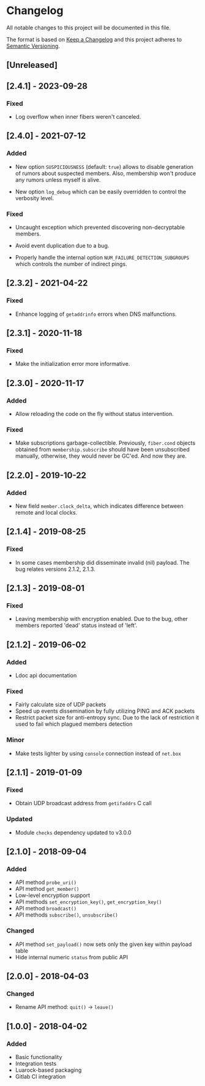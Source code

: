 # Changelog
All notable changes to this project will be documented in this file.

The format is based on [Keep a Changelog](http://keepachangelog.com/en/1.0.0/)
and this project adheres to [Semantic Versioning](http://semver.org/spec/v2.0.0.html).

## [Unreleased]

## [2.4.1] - 2023-09-28
### Fixed

- Log overflow when inner fibers weren't canceled.

## [2.4.0] - 2021-07-12

### Added

- New option `SUSPICIOUSNESS` (default: `true`) allows to
  disable generation of rumors about suspected members. Also,
  membership won't produce any rumors unless myself is alive.

- New option `log_debug` which can be easily overridden to
  control the verbosity level.

### Fixed

- Uncaught exception which prevented discovering
  non-decryptable members.

- Avoid event duplication due to a bug.

- Properly handle the internal option `NUM_FAILURE_DETECTION_SUBGROUPS`
  which controls the number of indirect pings.

## [2.3.2] - 2021-04-22

### Fixed

- Enhance logging of `getaddrinfo` errors when DNS malfunctions.

## [2.3.1] - 2020-11-18

### Fixed

- Make the initialization error more informative.

## [2.3.0] - 2020-11-17

### Added

- Allow reloading the code on the fly without status intervention.

### Fixed

- Make subscriptions garbage-collectible. Previously, `fiber.cond`
  objects obtained from `membership.subscribe` should have been
  unsubscribed manually, otherwise, they would never be GC'ed.
  And now they are.

## [2.2.0] - 2019-10-22

### Added

- New field `member.clock_delta`, which indicates difference between
  remote and local clocks.

## [2.1.4] - 2019-08-25

### Fixed

- In some cases membership did disseminate invalid (nil) payload.
  The bug relates versions 2.1.2, 2.1.3.

## [2.1.3] - 2019-08-01

### Fixed

- Leaving membership with encryption enabled.
  Due to the bug, other members reported 'dead' status instead of 'left'.

## [2.1.2] - 2019-06-02

### Added

- Ldoc api documentation

### Fixed

- Fairly calculate size of UDP packets
- Speed up events dissemination by fully utilizing
  PING and ACK packets
- Restrict packet size for anti-entropy sync.
  Due to the lack of restriction it used to fail
  which plagued members detection

### Minor

- Make tests lighter by using `console` connection instead of `net.box`

## [2.1.1] - 2019-01-09

### Fixed

- Obtain UDP broadcast address from `getifaddrs` C call

### Updated

- Module `checks` dependency updated to v3.0.0

## [2.1.0] - 2018-09-04

### Added

- API method `probe_uri()`
- API method `get_member()`
- Low-level encryption support
- API methods `set_encryption_key()`, `get_encryption_key()`
- API method `broadcast()`
- API methods `subscribe()`, `unsubscribe()`

### Changed

- API method `set_payload()` now sets only the given key within payload table
- Hide internal numeric `status` from public API

## [2.0.0] - 2018-04-03

### Changed

- Rename API method: `quit()` -> `leave()`

## [1.0.0] - 2018-04-02

### Added

- Basic functionality
- Integration tests
- Luarock-based packaging
- Gitlab CI integration
